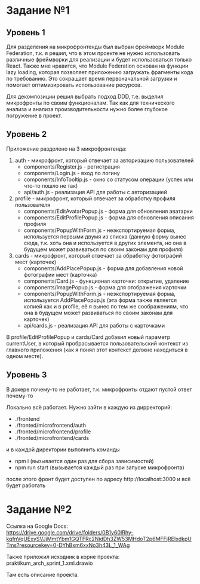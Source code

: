 # Задание №1

## Уровень 1
Для разделения на микрофронтенды был выбран фреймворк Module Federation, т.к. я решил, что в этом проекте не нужно использовать различные фреймворки для реализации и будет использоваться только React. Также мне нравится, что Module Federation основан на функции lazy loading, которая позволяет приложению загружать фрагменты кода по требованию. Это сокращает время первоначальной загрузки и помогает оптимизировать использование ресурсов.

Для декомпозиции решил выбрать подход DDD, т.е. выделил микрофронты по своим функционалам. Так как для технического анализа и анализа производительности нужно более глубокое погружение в проект.

## Уровень 2
Приложение разделено на 3 микрофронтенда:
1. auth - микрофронт, который отвечает за авторизацию пользователей 
    - components/Register.js - регистрация
    - components/Login.js - вход по логину
    - components/InfoTooltip.js - окно со статусом операции (успех или что-то пошло не так)
    - api/auth.js - реализация API для работы с авторизацией
2. profile - микрофронт, который отвечает за обработку профиля пользователя
    - components/EditAvatarPopup.js - форма для обновления аватарки
    - components/EditProfilePopup.js - форма для обновления описания профиля
    - components/PopupWithForm.js - неэкспортируемая форма, используется первыми двумя из списка (данную форму вынес сюда, т.к. хоть она и используется в других элемента, но она в будущем может развиваться по своим законам для профиля)
3. cards - микрофронт, который отвечает за обработку фотографий мест (карточек)
    - components/AddPlacePopup.js - форма для добавления новой фотографии мест (карточка)
    - components/Card.js - функционал карточки: открытие, удаление
    - components/ImagePopup.js - форма для отображения карточки
    - components/PopupWithForm.js - неэкспортируемая форма, используется AddPlacePopup.js (эта форма также является копией как и в profile, её я вынес по тем же соображениям, что она в будущем может развиваться по своим законам для карточек)
    - api/cards.js - реализация API для работы с карточками

В profile/EditProfilePopup и cards/Card добавил новый параметр currentUser, в который пробрасывается пользовательский контекст из главного приложения (как я понял этот контекст должне находиться в одном месте).

## Уровень 3
В докере почему-то не работает, т.к. микрофронты отдают пустой ответ почему-то

Локально всё работает. Нужно зайти в каждую из дирректорий:
- ./frontend
- ./fronted/microfrontend/auth
- ./fronted/microfrontend/profile
- ./fronted/microfrontend/cards

и в каждой директории выполнить команды
- npm i (вызывается один раз для сбора зависимостей)
- npm run start (вызывается каждый раз при запуске микрофронта)

после этого фронт будет доступен по адресу http://localhost:3000 и всё будет работать

# Задание №2

Ссылка на Google Docs: https://drive.google.com/drive/folders/0B1y60IRhy-kqfnVqUExySVJjMmtYbm1GQTFRc2NidDh3ZW53MHdoT2p6MFFjREIxdkpUTms?resourcekey=0-DYhBxm6xxNo3h43L_1_WAg

Также приложил исходник в корне проекта: praktikum_arch_sprint_1.xml.drawio

Там есть описание проекта.
